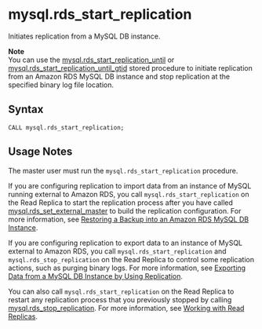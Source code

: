 # mysql\.rds\_start\_replication<a name="mysql_rds_start_replication"></a>

Initiates replication from a MySQL DB instance\.

**Note**  
You can use the [mysql\.rds\_start\_replication\_until](mysql_rds_start_replication_until.md) or [mysql\.rds\_start\_replication\_until\_gtid](mysql_rds_start_replication_until_gtid.md) stored procedure to initiate replication from an Amazon RDS MySQL DB instance and stop replication at the specified binary log file location\.

## Syntax<a name="mysql_rds_start_replication-syntax"></a>

```
CALL mysql.rds_start_replication;
```

## Usage Notes<a name="mysql_rds_start_replication-usage-notes"></a>

The master user must run the `mysql.rds_start_replication` procedure\.

If you are configuring replication to import data from an instance of MySQL running external to Amazon RDS, you call `mysql.rds_start_replication` on the Read Replica to start the replication process after you have called [mysql\.rds\_set\_external\_master](mysql_rds_set_external_master.md) to build the replication configuration\. For more information, see [Restoring a Backup into an Amazon RDS MySQL DB Instance](MySQL.Procedural.Importing.md)\.

If you are configuring replication to export data to an instance of MySQL external to Amazon RDS, you call `mysql.rds_start_replication` and `mysql.rds_stop_replication` on the Read Replica to control some replication actions, such as purging binary logs\. For more information, see [Exporting Data from a MySQL DB Instance by Using Replication](MySQL.Procedural.Exporting.NonRDSRepl.md)\.

You can also call `mysql.rds_start_replication` on the Read Replica to restart any replication process that you previously stopped by calling [mysql\.rds\_stop\_replication](mysql_rds_stop_replication.md)\. For more information, see [Working with Read Replicas](USER_ReadRepl.md)\.